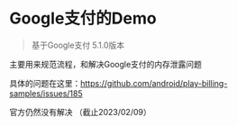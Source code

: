 # Google支付的Demo

> 基于Google支付 5.1.0版本
> 


主要用来规范流程，和解决Google支付的内存泄露问题

具体的问题在这里：https://github.com/android/play-billing-samples/issues/185

官方仍然没有解决 （截止2023/02/09）